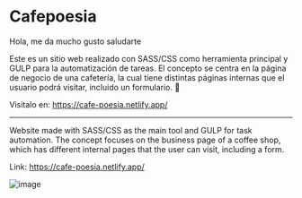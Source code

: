 # Cafepoesia


Hola, me da mucho gusto saludarte

Este es un sitio web realizado con SASS/CSS como herramienta principal y GULP para la automatización de tareas. El concepto se centra en la página de negocio de una cafetería,
la cual tiene distintas páginas internas que el usuario podrá visitar, incluido un formulario. 🤎

Visitalo en: 
https://cafe-poesia.netlify.app/

------------------------------------------------------------------------------------------------------------------------------------------

Website made with SASS/CSS as the main tool and GULP for task automation. The concept focuses on the business page of a coffee shop,
which has different internal pages that the user can visit, including a form.

Link:
https://cafe-poesia.netlify.app/

![image](https://user-images.githubusercontent.com/83793611/168157403-5b156895-c8c7-4372-93f7-f2539eaaf0ea.png)

